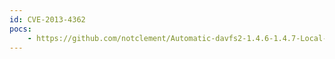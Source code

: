 ```yaml
---
id: CVE-2013-4362
pocs:
    - https://github.com/notclement/Automatic-davfs2-1.4.6-1.4.7-Local-Privilege-Escalation
---
```

